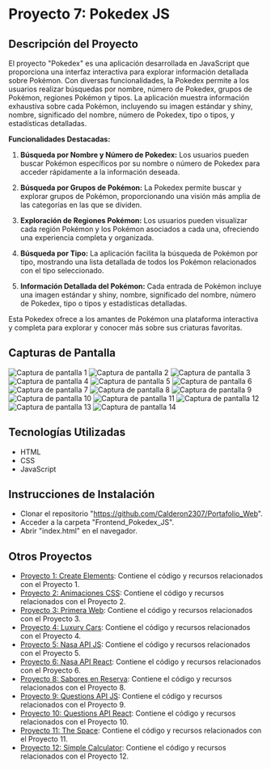 # Proyecto 7: Pokedex JS

## Descripción del Proyecto

El proyecto "Pokedex" es una aplicación desarrollada en JavaScript que proporciona una interfaz interactiva para explorar información detallada sobre Pokémon. Con diversas funcionalidades, la Pokedex permite a los usuarios realizar búsquedas por nombre, número de Pokedex, grupos de Pokémon, regiones Pokémon y tipos. La aplicación muestra información exhaustiva sobre cada Pokémon, incluyendo su imagen estándar y shiny, nombre, significado del nombre, número de Pokedex, tipo o tipos, y estadísticas detalladas.

**Funcionalidades Destacadas:**

1. **Búsqueda por Nombre y Número de Pokedex:** Los usuarios pueden buscar Pokémon específicos por su nombre o número de Pokedex para acceder rápidamente a la información deseada.

2. **Búsqueda por Grupos de Pokémon:** La Pokedex permite buscar y explorar grupos de Pokémon, proporcionando una visión más amplia de las categorías en las que se dividen.

3. **Exploración de Regiones Pokémon:** Los usuarios pueden visualizar cada región Pokémon y los Pokémon asociados a cada una, ofreciendo una experiencia completa y organizada.

4. **Búsqueda por Tipo:** La aplicación facilita la búsqueda de Pokémon por tipo, mostrando una lista detallada de todos los Pokémon relacionados con el tipo seleccionado.

5. **Información Detallada del Pokémon:** Cada entrada de Pokémon incluye una imagen estándar y shiny, nombre, significado del nombre, número de Pokedex, tipo o tipos y estadísticas detalladas.

Esta Pokedex ofrece a los amantes de Pokémon una plataforma interactiva y completa para explorar y conocer más sobre sus criaturas favoritas.

## Capturas de Pantalla

![Captura de pantalla 1](/screenshots/Captura1.png)
![Captura de pantalla 2](/screenshots/Captura2.png)
![Captura de pantalla 3](/screenshots/Captura3.png)
![Captura de pantalla 4](/screenshots/Captura4.png)
![Captura de pantalla 5](/screenshots/Captura5.png)
![Captura de pantalla 6](/screenshots/Captura6.png)
![Captura de pantalla 7](/screenshots/Captura7.png)
![Captura de pantalla 8](/screenshots/Captura8.png)
![Captura de pantalla 9](/screenshots/Captura9.png)
![Captura de pantalla 10](/screenshots/Captura10.png)
![Captura de pantalla 11](/screenshots/Captura11.png)
![Captura de pantalla 12](/screenshots/Captura12.png)
![Captura de pantalla 13](/screenshots/Captura13.png)
![Captura de pantalla 14](/screenshots/Captura14.png)

## Tecnologías Utilizadas

- HTML
- CSS
- JavaScript

## Instrucciones de Instalación

- Clonar el repositorio "https://github.com/Calderon2307/Portafolio_Web".
- Acceder a la carpeta "Frontend_Pokedex_JS".
- Abrir "index.html" en el navegador.

## Otros Proyectos

- [Proyecto 1: Create Elements](https://github.com/Calderon2307/Portafolio_Web/tree/main/Frontend_Create-Elements): Contiene el código y recursos relacionados con el Proyecto 1.
- [Proyecto 2: Animaciones CSS](https://github.com/Calderon2307/Portafolio_Web/tree/main/Frontend_Curso-CSS_Animaciones): Contiene el código y recursos relacionados con el Proyecto 2.
- [Proyecto 3: Primera Web](https://github.com/Calderon2307/Portafolio_Web/tree/main/Frontend_Curso-CSS_Primera-Web): Contiene el código y recursos relacionados con el Proyecto 3.
- [Proyecto 4: Luxury Cars](https://github.com/Calderon2307/Portafolio_Web/tree/main/Frontend_Luxury-Cars): Contiene el código y recursos relacionados con el Proyecto 4.
- [Proyecto 5: Nasa API JS](https://github.com/Calderon2307/Portafolio_Web/tree/main/Frontend_Nasa-API_JS): Contiene el código y recursos relacionados con el Proyecto 5.
- [Proyecto 6: Nasa API React](https://github.com/Calderon2307/Portafolio_Web/tree/main/Frontend_Nasa-API_React): Contiene el código y recursos relacionados con el Proyecto 6.
- [Proyecto 8: Sabores en Reserva](https://github.com/Calderon2307/Portafolio_Web/tree/main/Frontend_Proyecto_Sabores-En-Reserva_React): Contiene el código y recursos relacionados con el Proyecto 8.
- [Proyecto 9: Questions API JS](https://github.com/Calderon2307/Portafolio_Web/tree/main/Frontend_Questions-API_JS): Contiene el código y recursos relacionados con el Proyecto 9.
- [Proyecto 10: Questions API React](https://github.com/Calderon2307/Portafolio_Web/tree/main/Frontend_Questions-API_React): Contiene el código y recursos relacionados con el Proyecto 10.
- [Proyecto 11: The Space](https://github.com/Calderon2307/Portafolio_Web/tree/main/Frontend_The-Space): Contiene el código y recursos relacionados con el Proyecto 11.
- [Proyecto 12: Simple Calculator](https://github.com/Calderon2307/Portafolio_Web/tree/main/Simple-Calculator): Contiene el código y recursos relacionados con el Proyecto 12.
